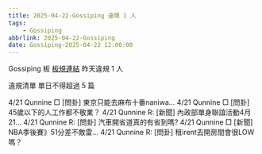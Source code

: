 ```yaml
---
title: 2025-04-22-Gossiping 違規 1 人
tags:
    - Gossiping
abbrlink: 2025-04-22-Gossiping
date: Gossiping-2025-04-22 12:00:00
---
```

Gossiping 板 [板規連結](https://www.ptt.cc/bbs/Gossiping/M.1637425085.A.07D.html)
昨天違規 1 人
<!-- more -->

違規清單
單日不得超過 5 篇

4/21 Qunnine □ [問卦] 東京只能去麻布十番naniwa…
4/21 Qunnine □ [問卦] 45歲以下的人工作都不敬業？
4/21 Qunnine R: [新聞] 內政部單身聯誼活動4月21…
4/21 Qunnine R: [問卦] 汽車開省道真的有省到嗎?
4/21 Qunnine □ [新聞] NBA季後賽》51分差不敵雷…
4/21 Qunnine R: [問卦] 租irent去開房間會很LOW嗎？